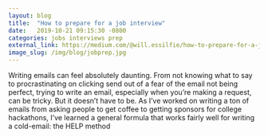 ```yaml
---
layout: blog
title:  "How to prepare for a job interview"
date:   2019-10-21 09:15:30 -0800
categories: jobs interviews prep
external_link: https://medium.com/@will.essilfie/how-to-prepare-for-a-job-interview-7db9a95b2a4c
image_slug: /img/blog/jobprep.jpg
---
```


Writing emails can feel absolutely daunting. From not knowing what to say to procrastinating on clicking send out of a fear of the email not being perfect, trying to write an email, especially when you’re making a request, can be tricky. But it doesn’t have to be. As I’ve worked on writing a ton of emails from asking people to get coffee to getting sponsors for college hackathons, I’ve learned a general formula that works fairly well for writing a cold-email: the HELP method